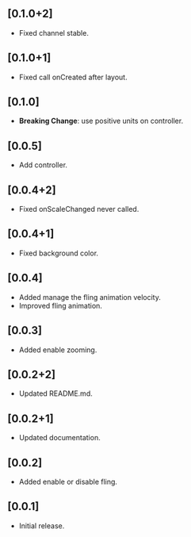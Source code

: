 ## [0.1.0+2]

* Fixed channel stable.

## [0.1.0+1]

* Fixed call onCreated after layout.

## [0.1.0]

* **Breaking Change**: use positive units on controller.

## [0.0.5]

* Add controller.

## [0.0.4+2]

* Fixed onScaleChanged never called.

## [0.0.4+1]

* Fixed background color.

## [0.0.4]

* Added manage the fling animation velocity.
* Improved fling animation.

## [0.0.3]

* Added enable zooming.

## [0.0.2+2]

* Updated README.md.

## [0.0.2+1]

* Updated documentation.

## [0.0.2]

* Added enable or disable fling.

## [0.0.1]

* Initial release.
